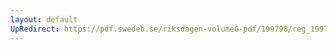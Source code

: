 ```yaml
---
layout: default
UpRedirect: https://pdf.swedeb.se/riksdagen-volumeG-pdf/199798/reg_199798/reg_199798_0102.pdf
---
```

